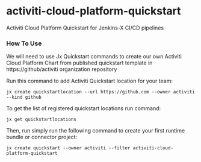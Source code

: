 # activiti-cloud-platform-quickstart

Activiti Cloud Platform Quickstart for Jenkins-X CI/CD pipelines

### How To Use

We will need to use Jx Quickstart commands to create our own Activiti Cloud Platform Chart from published quickstart template in https://github/activiti organization repository

Run this command to add Activiti Quickstart location for your team:

```
jx create quickstartlocation --url https://github.com --owner activiti --kind github
```

To get the list of registered quickstart locations run command:

```
jx get quickstartlocations
```

Then, run simply run the following command to create your first runtime bundle or connector project:

```
jx create quickstart --owner activiti --filter activiti-cloud-platform-quickstart
```

